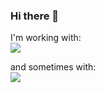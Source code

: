 ### Hi there 👋

I'm working with:  
[![](https://skillicons.dev/icons?i=c,cpp,swift,java,kotlin,linux,bash,qt,git,github,gitlab,androidstudio,md&theme=light)](https://skillicons.dev)

and sometimes with:  
[![](https://skillicons.dev/icons?i=py,vim,jenkins,latex,mysql,cmake&theme=light)](https://skillicons.dev)


<!--
**asclepix/asclepix** is a ✨ _special_ ✨ repository because its `README.md` (this file) appears on your GitHub profile.

Here are some ideas to get you started:

- 🔭 I’m currently working on ...
- 🌱 I’m currently learning ...
- 👯 I’m looking to collaborate on ...
- 🤔 I’m looking for help with ...
- 💬 Ask me about ...
- 📫 How to reach me: ...
- 😄 Pronouns: ...
- ⚡ Fun fact: ...
-->
